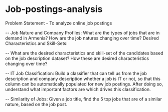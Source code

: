 # Job-postings-analysis
Problem Statement - To analyze online job postings

-- Job Nature and Company Profiles: What are the types of jobs that are in demand in Armenia? How are the job natures changing over time?
Desired Characteristics and Skill-Sets:

-- What are the desired characteristics and skill-set of the candidates based on the job description dataset? How these are desired characteristics changing over time?

-- IT Job Classification: Build a classifier that can tell us from the job description and company description whether a job is IT or not, so that this column can be automatically populated for new job postings. After doing so, understand what important factors are which drives this classification.

-- Similarity of Jobs: Given a job title, find the 5 top jobs that are of a similar nature, based on the job post.
